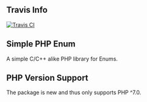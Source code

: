 Travis Info
-----------
[![Travis CI](https://travis-ci.org/dnl-blkv/simple-php-enum.svg?branch=master)](https://travis-ci.org/dnl-blkv/simple-php-enum)

Simple PHP Enum
---------------
A simple C/C++ alike PHP library for Enums.

PHP Version Support
-------------------
The package is new and thus only supports PHP ^7.0.
